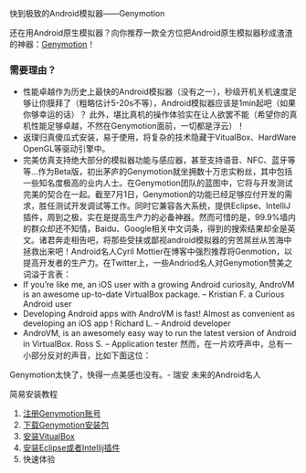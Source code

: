 快到极致的Android模拟器——Genymotion

还在用Android原生模拟器？向你推荐一款全方位把Android原生模拟器秒成渣渣的神器：[Genymotion](http://www.genymotion.com/)！

### 需要理由？

* 性能卓越作为历史上最快的Android模拟器（没有之一），秒级开机关机速度足够让你膜拜了（粗略估计5-20s不等），Android模拟器应该是1min起吧（如果你够幸运的话）？ 此外，堪比真机的操作体验实在让人欲罢不能（希望你的真机性能足够卓越，不然在Genymotion面前，一切都是浮云）！
* 返璞归真傻瓜式安装，易于使用，将复杂的技术隐藏于VitualBox、HardWare OpenGL等驱动引擎中。
* 完美仿真支持绝大部分的模拟器功能与感应器，甚至支持语音、NFC、蓝牙等等…作为Beta版，初出茅庐的Genymotion就坐拥数十万忠实粉丝，其中包括一些知名度极高的业内人士。在Genymotion团队的蓝图中，它将与开发测试完美的契合在一起。截至7月1日，Genymotion的功能已经足够应付开发的需求，胜任测试开发调试等工作。同时它兼容各大系统，提供Eclipse、IntelliJ插件，周到之极，实在是提高生产力的必备神器。然而可惜的是，99.9%墙内的群众却还不知情，Baidu、Google相关中文词条，得到的搜索结果却全是英文。诸君奔走相告吧，将那些受挟或鄙视android模拟器的穷苦屌丝从苦海中拯救出来吧！Android名人Cyril Mottier在博客中强烈推荐将Genmotion，以提高开发者的生产力。在Twitter上，一些Andriod名人对Genymotion赞美之词溢于言表：
* If you’re like me, an iOS user with a growing Android curiosity, AndroVM is an awesome up-to-date VirtualBox package. – Kristian F. a Curious Android user
* Developing Android apps with AndroVM is fast! Almost as convenient as developing an iOS app ! Richard L. – Android developer
* AndroVM, is an awesomely easy way to run the latest version of Android in VirtualBox. Ross S. – Application tester
然而，在一片欢呼声中，总有一小部分反对的声音，比如下面这位：

Genymotion太快了，快得一点美感也没有。- 瑞安 未来的Android名人
 
简易安装教程

1. [注册Genymotion账号](http://www.genymotion.com/)
2. [下载Genymotion安装包](https://cloud.genymotion.com/page/launchpad/download/)
3. [安装VitualBox](https://www.virtualbox.org/wiki/Downloads)
4. [安装Eclipse或者Intellij插件](https://cloud.genymotion.com/page/launchpad/download/)
5. 快速体验

